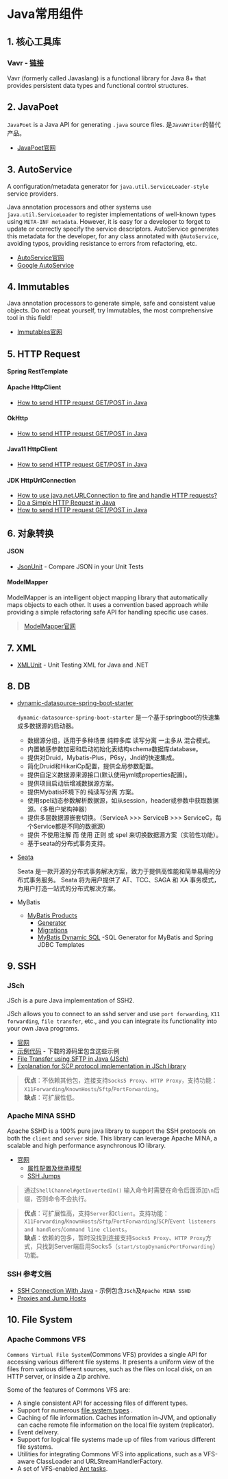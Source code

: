 # Java常用组件

## 1. 核心工具库

### Vavr - [链接](https://docs.vavr.io/)

Vavr (formerly called Javaslang) is a functional library for Java 8+ that provides persistent data types and functional control structures.


## 2. JavaPoet

`JavaPoet` is a Java API for generating `.java` source files. 是`JavaWriter`的替代产品。

* [JavaPoet官网](https://github.com/square/javapoet)


## 3. AutoService

A configuration/metadata generator for `java.util.ServiceLoader-style` service providers.

Java annotation processors and other systems use `java.util.ServiceLoader` to register implementations of well-known
types using `META-INF metadata`. However, it is easy for a developer to forget to update or correctly specify the
service descriptors. AutoService generates this metadata for the developer, for any class annotated with `@AutoService`,
avoiding typos, providing resistance to errors from refactoring, etc.

* [AutoService官网](https://github.com/google/auto/tree/master/service)
* [Google AutoService](https://www.baeldung.com/google-autoservice)

## 4. Immutables

Java annotation processors to generate simple, safe and consistent value objects. Do not repeat yourself, try Immutables,
the most comprehensive tool in this field!

* [Immutables官网](http://immutables.github.io/)

## 5. HTTP Request

#### Spring RestTemplate
#### Apache HttpClient
* [How to send HTTP request GET/POST in Java](https://mkyong.com/java/how-to-send-http-request-getpost-in-java/)
#### OkHttp
* [How to send HTTP request GET/POST in Java](https://mkyong.com/java/how-to-send-http-request-getpost-in-java/)
#### Java11 HttpClient
* [How to send HTTP request GET/POST in Java](https://mkyong.com/java/how-to-send-http-request-getpost-in-java/)
#### JDK HttpUrlConnection
* [How to use java.net.URLConnection to fire and handle HTTP requests?](https://stackoverflow.com/questions/2793150/how-to-use-java-net-urlconnection-to-fire-and-handle-http-requests/2793153#2793153)
* [Do a Simple HTTP Request in Java](https://www.baeldung.com/java-http-request)
* [How to send HTTP request GET/POST in Java](https://mkyong.com/java/how-to-send-http-request-getpost-in-java/)


## 6. 对象转换

#### JSON
* [JsonUnit](https://github.com/lukas-krecan/JsonUnit) - Compare JSON in your Unit Tests

#### ModelMapper
ModelMapper is an intelligent object mapping library that automatically maps objects to each other. It uses a convention
based approach while providing a simple refactoring safe API for handling specific use cases.
> [ModelMapper官网](http://modelmapper.org/getting-started/)


## 7. XML

* [XMLUnit](https://www.xmlunit.org/) - Unit Testing XML for Java and .NET

## 8. DB

* [dynamic-datasource-spring-boot-starter](https://github.com/baomidou/dynamic-datasource-spring-boot-starter)

    `dynamic-datasource-spring-boot-starter` 是一个基于springboot的快速集成多数据源的启动器。

    * 数据源分组，适用于多种场景 纯粹多库 读写分离 一主多从 混合模式。
    * 内置敏感参数加密和启动初始化表结构schema数据库database。
    * 提供对Druid，Mybatis-Plus，P6sy，Jndi的快速集成。
    * 简化Druid和HikariCp配置，提供全局参数配置。
    * 提供自定义数据源来源接口(默认使用yml或properties配置)。
    * 提供项目启动后增减数据源方案。
    * 提供Mybatis环境下的 纯读写分离 方案。
    * 使用spel动态参数解析数据源，如从session，header或参数中获取数据源。（多租户架构神器）
    * 提供多层数据源嵌套切换。（ServiceA >>> ServiceB >>> ServiceC，每个Service都是不同的数据源）
    * 提供 不使用注解 而 使用 正则 或 spel 来切换数据源方案（实验性功能）。
    * 基于seata的分布式事务支持。

* [Seata](https://seata.io/zh-cn/docs/overview/what-is-seata.html)

    Seata 是一款开源的分布式事务解决方案，致力于提供高性能和简单易用的分布式事务服务。
    Seata 将为用户提供了 AT、TCC、SAGA 和 XA 事务模式，为用户打造一站式的分布式解决方案。

* MyBatis
    * [MyBatis Products](https://blog.mybatis.org/p/products.html)
        * [Generator](http://www.mybatis.org/generator/)
        * [Migrations](http://www.mybatis.org/migrations)
        * [MyBatis Dynamic SQL](https://mybatis.org/mybatis-dynamic-sql/docs/introduction.html) -SQL Generator for MyBatis and Spring JDBC Templates


## 9. SSH

### JSch

JSch is a pure Java implementation of SSH2.

JSch allows you to connect to an sshd server and use `port forwarding`, `X11 forwarding`, `file transfer`, etc., 
and you can integrate its functionality into your own Java programs.

* [官网](http://www.jcraft.com/jsch/)
* [示例代码](http://www.jcraft.com/jsch/examples/) - 下载的源码里包含这些示例
* [File Transfer using SFTP in Java (JSch)](https://mkyong.com/java/file-transfer-using-sftp-in-java-jsch/)
* [Explanation for SCP protocol implementation in JSch library](https://stackoverflow.com/questions/26220381/explanation-for-scp-protocol-implementation-in-jsch-library)

> **优点**：不依赖其他包，连接支持`Socks5 Proxy`、`HTTP Proxy`，支持功能：`X11Forwarding`/`KnownHosts`/`Sftp`/`PortForwarding`。  
> **缺点**：可扩展性低。

### Apache MINA SSHD

Apache SSHD is a 100% pure java library to support the SSH protocols on both the `client` and `server` side. 
This library can leverage Apache MINA, a scalable and high performance asynchronous IO library.

* [官网](https://github.com/apache/mina-sshd)
  * [属性配置及继承模型](https://github.com/apache/mina-sshd/blob/master/docs/internals.md#properties-and-inheritance-model)
  * [SSH Jumps](https://github.com/apache/mina-sshd/blob/master/docs/internals.md#ssh-jumps)

> 通过`ShellChannel#getInvertedIn()` 输入命令时需要在命令后面添加`\n`后缀，否则命令不会执行。

> **优点**：可扩展性高，支持`Server`和`Client`。支持功能：`X11Forwarding`/`KnownHosts`/`Sftp`/`PortForwarding`/`SCP`/`Event listeners and handlers`/`Command line clients`。  
> **缺点**：依赖的包多，暂时没找到连接支持`Socks5 Proxy`、`HTTP Proxy`方式，只找到Server端启用Socks5（`start/stopDynamicPortForwarding`）功能。

### SSH 参考文档

* [SSH Connection With Java](https://www.baeldung.com/java-ssh-connection) - 示例包含`JSch`及`Apache MINA SSHD`
* [Proxies and Jump Hosts](https://en.wikibooks.org/wiki/OpenSSH/Cookbook/Proxies_and_Jump_Hosts)

## 10. File System

### Apache Commons VFS

`Commons Virtual File System`(Commons VFS) provides a single API for accessing various different file systems. 
It presents a uniform view of the files from various different sources, such as the files on local disk, on an HTTP server, or inside a Zip archive.

Some of the features of Commons VFS are:
* A single consistent API for accessing files of different types.
* Support for numerous [file system types](https://commons.apache.org/proper/commons-vfs/filesystems.html) .
* Caching of file information. Caches information in-JVM, and optionally can cache remote file information on the local file system (replicator).
* Event delivery.
* Support for logical file systems made up of files from various different file systems.
* Utilities for integrating Commons VFS into applications, such as a VFS-aware ClassLoader and URLStreamHandlerFactory.
* A set of VFS-enabled [Ant tasks](https://commons.apache.org/proper/commons-vfs/anttasks.html).

